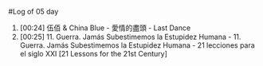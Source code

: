 #Log of 05 day

1. [00:24] 伍佰 & China Blue - 愛情的盡頭 - Last Dance
1. [00:25] 11. Guerra. Jamás Subestimemos la Estupidez Humana - 11. Guerra. Jamás Subestimemos la Estupidez Humana - 21 lecciones para el siglo XXI [21 Lessons for the 21st Century]
